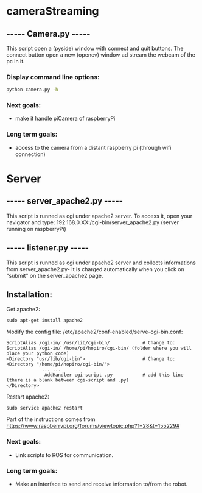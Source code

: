 # cameraStreaming

## ----- Camera.py -----

This script open a (pyside) window with connect and quit buttons.
The connect button open a new (opencv) window ad stream the webcam of the pc in it.

### Display command line options:

```bash
python camera.py -h
```

### Next goals:

- make it handle piCamera of raspberryPi

### Long term goals:

- access to the camera from a distant raspberry pi (through wifi connection)

# Server
## ----- server_apache2.py -----
This script is runned as cgi under apache2 server. To access it, open your navigator and type:
192.168.0.XX:/cgi-bin/server_apache2.py (server running on raspberryPi)

## ----- listener.py -----
This script is runned as cgi under apache2 server and collects informations from server_apache2.py- It is charged automatically when you click on "submit" on the server_apache2 page.

## Installation:
Get apache2:
```
sudo apt-get install apache2
```
Modify the config file: /etc/apache2/conf-enabled/serve-cgi-bin.conf:
```
ScriptAlias /cgi-in/ /usr/lib/cgi-bin/            # Change to:  ScriptAlias /cgi-in/ /home/pi/hopiro/cgi-bin/ (folder where you will place your python code)
<Directory "usr/lib/cgi-bin">                     # Change to:  <Directory "/home/pi/hopiro/cgi-bin/">
             ... ...
              AddHandler cgi-script .py           # add this line (there is a blank between cgi-script and .py)
</Directory>
```
Restart apache2:
```
sudo service apache2 restart
```
Part of the instructions comes from https://www.raspberrypi.org/forums/viewtopic.php?f=28&t=155229#

### Next goals:

- Link scripts to ROS for communication.

### Long term goals:

- Make an interface to send and receive information to/from the robot.
